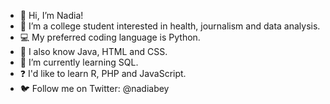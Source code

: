 - 👋 Hi, I’m Nadia!
- 👀 I’m a college student interested in health, journalism and data analysis.
- 💻 My preferred coding language is Python.
- 🧠 I also know Java, HTML and CSS.
- 🌱 I’m currently learning SQL.
- ❓ I'd like to learn R, PHP and JavaScript.
- 🐦 Follow me on Twitter: @nadiabey

<!---
nadiabey/nadiabey is a ✨ special ✨ repository because its `README.md` (this file) appears on your GitHub profile.
You can click the Preview link to take a look at your changes.
--->
